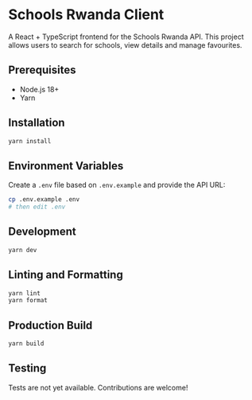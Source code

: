 # Schools Rwanda Client

A React + TypeScript frontend for the Schools Rwanda API. This project allows users to search for schools, view details and manage favourites.

## Prerequisites

- Node.js 18+
- Yarn

## Installation

```bash
yarn install
```

## Environment Variables

Create a `.env` file based on `.env.example` and provide the API URL:

```bash
cp .env.example .env
# then edit .env
```

## Development

```bash
yarn dev
```

## Linting and Formatting

```bash
yarn lint
yarn format
```

## Production Build

```bash
yarn build
```

## Testing

Tests are not yet available. Contributions are welcome!
